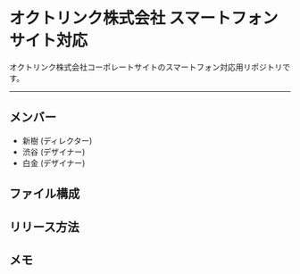 # オクトリンク株式会社 スマートフォンサイト対応
オクトリンク株式会社コーポレートサイトのスマートフォン対応用リポジトリです。

---

## メンバー
* 新樹 (ディレクター)
* 渋谷 (デザイナー)
* 白金 (デザイナー)

## ファイル構成

## リリース方法

## メモ